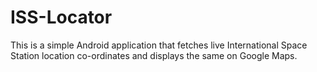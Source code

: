 # ISS-Locator
This is a simple Android application that fetches live International Space Station location co-ordinates and displays the same on Google Maps.
